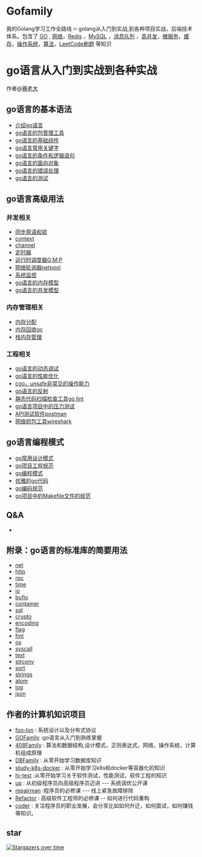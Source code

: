 # Gofamily
我的Golang学习工作全路线
🔥 golang从入门到实战,到各种项目实战，后端技术体系。包含了 [GO](#go语言的基本语法) , [网络](#作者的计算机知识项目)，[Redis](#作者的计算机知识项目) ，[MySQL](#作者的计算机知识项目) ，[消息队列](#作者的计算机知识项目) ，[高并发](#作者的计算机知识项目)，[微服务](#作者的计算机知识项目)，[缓存](#作者的计算机知识项目)，[操作系统](#作者的计算机知识项目)，[算法](#作者的计算机知识项目)，[LeetCode刷题](#作者的计算机知识项目) 等知识

# go语言从入门到实战到各种实战

作者@[赛老大](https://github.com/sailaoda/sailaoda)

## go语言的基本语法

- [介绍go语言](./1/description-go.md)
- [go语言的包管理工具](./1/gomod.md)
- [go语言的基础组件](./1/int.md)
- [go语言常用关键字](./1/for.md)
- [go语言的条件和逻辑语句](./1/if.md)
- [go语言的面向对象](./1/oop.md)
- [go语言的错误处理](./1/error.md)
- [go语言的测试](./1/testing.md)
## go语言高级用法
### 并发相关
- [同步原语和锁](./2/mutex.md)
- [context](./2/context.md)
- [channel](./2/channel.md)
- [定时器](./2/timer.md)
- [运行时调度器G:M:P](./2/gmp.md)      
- [网络轮询器netpool](./2/netpool.md)
- [系统监控](./2/system-control.md)
- [go语言的内存模型](./2/happens-before.md)
- [go语言的并发模型](./2/csp.md)
### 内存管理相关
- [内存分配](./2/tcmolloc.md)
- [内存回收gc](./2/gc.md)  
- [栈内存管理](./2/stack-mem.md)
### 工程相关
- [go语言的动态调试](./2/d-debug.md)
- [go语言的性能优化](./2/better.md)
- [cgo，unsafe非常见的操作能力](./2/cgo.md)
- [go语言的反射](./2/reflect.md)
- [静态代码扫描检查工具go lint](./2/golint.md)
- [go语言项目中的压力测试](./2/hey.md)
- [API测试软件postman](./2/postman.md)
- [网络抓包工具wireshark](./2/wireshark.md)
## go语言编程模式
- [go常用设计模式](./3/goPatterns.md)
- [go项目工程规范](./3/goSubjectSpecification.md)
- [go编程模式](./3/codeSpecification.md)
- [优雅的go代码](./3/beautifulGo.md)
- [go编码规范](./3/goProgrammingSpecification.md)
- [go项目中的Makefile文件的规范](./3/makeFileSpecificaion.md)
## Q&A
- 
## 附录：go语言的标准库的简要用法
- [net](./5/net.md)
- [http](./5/http.md)
- [rpc](./5/rpc.md)
- [time](./5/time.md)
- [io](./5/io.md)
- [bufio](./5/bufio.md)
- [container](./5/container.md)
- [sql](./5/sql.md)
- [crypto](./5/crypto.md)
- [encoding](./5/encoding.md)
- [flag](./5/flag.md)
- [fmt](./5/fmt.md)
- [os](./5/os.md)
- [syscall](./5/syscall.md)
- [text](./5/text.md)
- [strconv](./5/strconv.md)
- [sort](./5/sort.md)
- [strings](./5/strings.md)
- [atom](./5/atom.md)
- [log](./5/log.md)
- [json](./5/json.md)
## 作者的计算机知识项目
- [foo-lon](https://github.com/shgopher/foo-lon) : 系统设计以及分布式协议
- [GOFamily](https://github.com/shgopher/GOFamily) :go语言从入门到熟练掌握 
- [408Family](https://github.com/shgopher/408Family) : 算法和数据结构,设计模式，正则表达式，网络，操作系统，计算机组成原理
- [DBFamily](https://github.com/shgopher/DBFamily) : 从零开始学习数据库知识
- [study-k8s-docker](https://github.com/shgopher/study-k8s-docker) : 从零开始学习k8s和docker等容器化的知识
- [hi-test](https://github.com/shgopher/hi-test) :从零开始学习关于软件测试，性能测试，软件工程的知识
- [up](https://github.com/shgopher/up) : 从初级程序员向高级程序员迈进 --- 系统调优公开课
- [repairman](https://github.com/shgopher/repairman) :程序员的必修课 --- 线上紧急故障排除
- [Refactor](https://github.com/shgopher/refactor) : 高级软件工程师的必修课 -- 如何进行代码重构
- [coder](https://github.com/shgopher/coder) : 关注程序员的职业发展，会分享比如如何升迁，如何面试，如何赚钱等知识。

    

## star

[![Stargazers over time](https://starchart.cc/sailaoda/Gofamily.svg)](https://starchart.cc/sailaoda/Gofamily)


